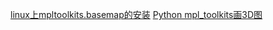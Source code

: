 [linux上mpltoolkits.basemap的安装](https://blog.csdn.net/zyj061/article/details/53485860)
[Python mpl_toolkits画3D图](https://blog.csdn.net/muyimo/article/details/79376253)